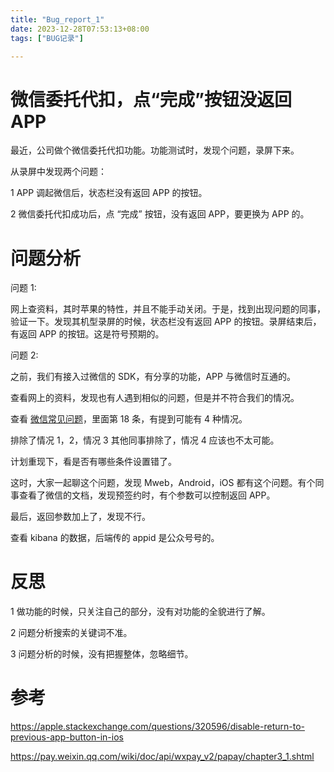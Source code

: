 ```yaml
---
title: "Bug_report_1"
date: 2023-12-28T07:53:13+08:00
tags: ["BUG记录"]

---
```


# 微信委托代扣，点“完成”按钮没返回 APP 

最近，公司做个微信委托代扣功能。功能测试时，发现个问题，录屏下来。

从录屏中发现两个问题：

1 APP 调起微信后，状态栏没有返回 APP 的按钮。

2 微信委托代扣成功后，点 “完成” 按钮，没有返回 APP，要更换为 APP 的。

# 问题分析

问题 1:

网上查资料，其时苹果的特性，并且不能手动关闭。于是，找到出现问题的同事，验证一下。发现其机型录屏的时候，状态栏没有返回 APP 的按钮。录屏结束后，有返回 APP 的按钮。这是符号预期的。

问题 2:

之前，我们有接入过微信的 SDK，有分享的功能，APP 与微信时互通的。

查看网上的资料，发现也有人遇到相似的问题，但是并不符合我们的情况。

查看 [微信常见问题](https://developers.weixin.qq.com/community/pay/doc/0004aaa01e8908b165985d15e5bc08)，里面第 18 条，有提到可能有 4 种情况。

排除了情况 1，2，情况 3 其他同事排除了，情况 4 应该也不太可能。

计划重现下，看是否有哪些条件设置错了。

这时，大家一起聊这个问题，发现 Mweb，Android，iOS 都有这个问题。有个同事查看了微信的文档，发现预签约时，有个参数可以控制返回 APP。

最后，返回参数加上了，发现不行。

查看 kibana 的数据，后端传的 appid 是公众号号的。 


# 反思

1 做功能的时候，只关注自己的部分，没有对功能的全貌进行了解。

2 问题分析搜索的关键词不准。

3 问题分析的时候，没有把握整体，忽略细节。

# 参考



https://apple.stackexchange.com/questions/320596/disable-return-to-previous-app-button-in-ios

https://pay.weixin.qq.com/wiki/doc/api/wxpay_v2/papay/chapter3_1.shtml
